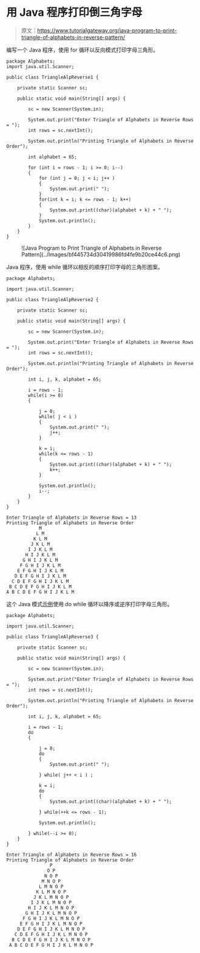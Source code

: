 # 用 Java 程序打印倒三角字母

> 原文：<https://www.tutorialgateway.org/java-program-to-print-triangle-of-alphabets-in-reverse-pattern/>

编写一个 Java 程序，使用 for 循环以反向模式打印字母三角形。

```
package Alphabets;
import java.util.Scanner;

public class TriangleAlpReverse1 {

	private static Scanner sc;

	public static void main(String[] args) {

		sc = new Scanner(System.in);	

		System.out.print("Enter Triangle of Alphabets in Reverse Rows = ");
		int rows = sc.nextInt();

		System.out.println("Printing Triangle of Alphabets in Reverse Order");

		int alphabet = 65;

		for (int i = rows - 1; i >= 0; i--) 
		{
			for (int j = 0; j < i; j++ ) 	
			{
				System.out.print(" ");
			}
			for(int k = i; k <= rows - 1; k++)
			{
				System.out.print((char)(alphabet + k) + " ");
			}
			System.out.println();
		}
	}
}
```

<figure class="wp-block-image size-large">![Java Program to Print Triangle of Alphabets in Reverse Pattern](../Images/bf445734d30419986fd4fe9b20ce44c6.png)</figure>

Java 程序，使用 while 循环以相反的顺序打印字母的三角形图案。

```
package Alphabets;

import java.util.Scanner;

public class TriangleAlpReverse2 {

	private static Scanner sc;

	public static void main(String[] args) {

		sc = new Scanner(System.in);	

		System.out.print("Enter Triangle of Alphabets in Reverse Rows = ");
		int rows = sc.nextInt();

		System.out.println("Printing Triangle of Alphabets in Reverse Order");

		int i, j, k, alphabet = 65;

		i = rows - 1;
		while(i >= 0) 
		{

			j = 0;
			while( j < i ) 	
			{
				System.out.print(" ");
				j++;
			}

			k = i;
			while(k <= rows - 1)
			{
				System.out.print((char)(alphabet + k) + " ");
				k++;
			}

			System.out.println();
			i--;
		}
	}
}
```

```
Enter Triangle of Alphabets in Reverse Rows = 13
Printing Triangle of Alphabets in Reverse Order
            M 
           L M 
          K L M 
         J K L M 
        I J K L M 
       H I J K L M 
      G H I J K L M 
     F G H I J K L M 
    E F G H I J K L M 
   D E F G H I J K L M 
  C D E F G H I J K L M 
 B C D E F G H I J K L M 
A B C D E F G H I J K L M 
```

这个 Java 模式[示例](https://www.tutorialgateway.org/learn-java-programs/)使用 do while 循环以降序或逆序打印字母三角形。

```
package Alphabets;

import java.util.Scanner;

public class TriangleAlpReverse3 {

	private static Scanner sc;

	public static void main(String[] args) {

		sc = new Scanner(System.in);	

		System.out.print("Enter Triangle of Alphabets in Reverse Rows = ");
		int rows = sc.nextInt();

		System.out.println("Printing Triangle of Alphabets in Reverse Order");

		int i, j, k, alphabet = 65;

		i = rows - 1;
		do 
		{

			j = 0;
			do	
			{
				System.out.print(" ");

			} while( j++ < i ) ;

			k = i;
			do
			{
				System.out.print((char)(alphabet + k) + " ");

			} while(++k <= rows - 1);

			System.out.println();

		} while(--i >= 0);
	}
}
```

```
Enter Triangle of Alphabets in Reverse Rows = 16
Printing Triangle of Alphabets in Reverse Order
                P 
               O P 
              N O P 
             M N O P 
            L M N O P 
           K L M N O P 
          J K L M N O P 
         I J K L M N O P 
        H I J K L M N O P 
       G H I J K L M N O P 
      F G H I J K L M N O P 
     E F G H I J K L M N O P 
    D E F G H I J K L M N O P 
   C D E F G H I J K L M N O P 
  B C D E F G H I J K L M N O P 
 A B C D E F G H I J K L M N O P 
```